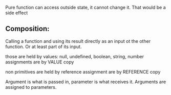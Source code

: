 Pure function can access outside state, it cannot change it. That would be a side effect

## Composition:

Calling a function and using its result directly as an input ot the other function. Or at least part of its input.

those are held by values: null, undefined, boolean, string, number
assignments are by VALUE copy

non primitives are held by reference
assignment are by REFERENCE copy

Argument is what is passed in, parameter is what receives it. Arguments are assigned to parameters.
